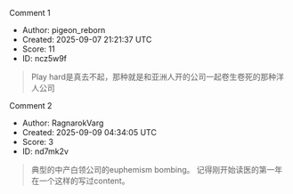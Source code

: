 Comment 1

- Author: pigeon_reborn
- Created: 2025-09-07 21:21:37 UTC
- Score: 11
- ID: ncz5w9f

> Play hard是真去不起，那种就是和亚洲人开的公司一起卷生卷死的那种洋人公司

Comment 2

- Author: RagnarokVarg
- Created: 2025-09-09 04:34:05 UTC
- Score: 3
- ID: nd7mk2v

> 典型的中产白领公司的euphemism bombing。 记得刚开始读医的第一年在一个这样的写过content。
